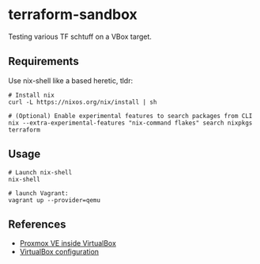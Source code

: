 # terraform-sandbox

Testing various TF schtuff on a VBox target.

## Requirements

Use nix-shell like a based heretic, tldr:
```shell
# Install nix
curl -L https://nixos.org/nix/install | sh

# (Optional) Enable experimental features to search packages from CLI
nix --extra-experimental-features "nix-command flakes" search nixpkgs terraform
```

## Usage

```shell
# Launch nix-shell
nix-shell

# launch Vagrant:
vagrant up --provider=qemu
```

## References

* [Proxmox VE inside VirtualBox](https://pve.proxmox.com/wiki/Proxmox_VE_inside_VirtualBox)
* [VirtualBox configuration](https://developer.hashicorp.com/vagrant/docs/providers/virtualbox/configuration)
